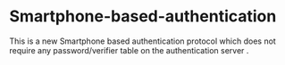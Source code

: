 # Smartphone-based-authentication
This is a new Smartphone based authentication protocol which does not require any password/verifier table on the authentication server . 
